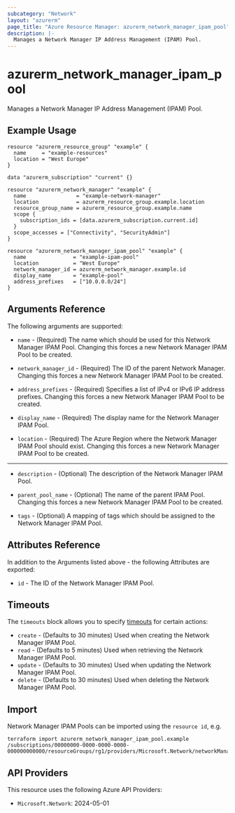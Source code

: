 ```yaml
---
subcategory: "Network"
layout: "azurerm"
page_title: "Azure Resource Manager: azurerm_network_manager_ipam_pool"
description: |-
  Manages a Network Manager IP Address Management (IPAM) Pool.
---
```


# azurerm_network_manager_ipam_pool

Manages a Network Manager IP Address Management (IPAM) Pool.

## Example Usage

```hcl
resource "azurerm_resource_group" "example" {
  name     = "example-resources"
  location = "West Europe"
}

data "azurerm_subscription" "current" {}

resource "azurerm_network_manager" "example" {
  name                = "example-network-manager"
  location            = azurerm_resource_group.example.location
  resource_group_name = azurerm_resource_group.example.name
  scope {
    subscription_ids = [data.azurerm_subscription.current.id]
  }
  scope_accesses = ["Connectivity", "SecurityAdmin"]
}

resource "azurerm_network_manager_ipam_pool" "example" {
  name               = "example-ipam-pool"
  location           = "West Europe"
  network_manager_id = azurerm_network_manager.example.id
  display_name       = "example-pool"
  address_prefixes   = ["10.0.0.0/24"]
}
```

## Arguments Reference

The following arguments are supported:

* `name` - (Required) The name which should be used for this Network Manager IPAM Pool. Changing this forces a new Network Manager IPAM Pool to be created.

* `network_manager_id` - (Required) The ID of the parent Network Manager. Changing this forces a new Network Manager IPAM Pool to be created.

* `address_prefixes` - (Required) Specifies a list of IPv4 or IPv6 IP address prefixes. Changing this forces a new Network Manager IPAM Pool to be created.

* `display_name` - (Required) The display name for the Network Manager IPAM Pool.

* `location` - (Required) The Azure Region where the Network Manager IPAM Pool should exist. Changing this forces a new Network Manager IPAM Pool to be created.

---

* `description` - (Optional) The description of the Network Manager IPAM Pool.

* `parent_pool_name` - (Optional) The name of the parent IPAM Pool. Changing this forces a new Network Manager IPAM Pool to be created.

* `tags` - (Optional) A mapping of tags which should be assigned to the Network Manager IPAM Pool.

## Attributes Reference

In addition to the Arguments listed above - the following Attributes are exported:

* `id` - The ID of the Network Manager IPAM Pool.

## Timeouts

The `timeouts` block allows you to specify [timeouts](https://www.terraform.io/language/resources/syntax#operation-timeouts) for certain actions:

* `create` - (Defaults to 30 minutes) Used when creating the Network Manager IPAM Pool.
* `read` - (Defaults to 5 minutes) Used when retrieving the Network Manager IPAM Pool.
* `update` - (Defaults to 30 minutes) Used when updating the Network Manager IPAM Pool.
* `delete` - (Defaults to 30 minutes) Used when deleting the Network Manager IPAM Pool.

## Import

Network Manager IPAM Pools can be imported using the `resource id`, e.g.

```shell
terraform import azurerm_network_manager_ipam_pool.example /subscriptions/00000000-0000-0000-0000-000000000000/resourceGroups/rg1/providers/Microsoft.Network/networkManagers/manager1/ipamPools/pool1
```

## API Providers
<!-- This section is generated, changes will be overwritten -->
This resource uses the following Azure API Providers:

* `Microsoft.Network`: 2024-05-01
